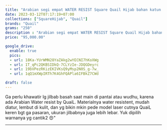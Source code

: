 ```yaml
---
title: "Arabian segi empat WATER RESIST Square Quail Hijab bahan katun arab"
date: 2023-03-12T07:17:19+07:00
collections: ["SquareHijab", "Quail"]
brands: "Quail"
grams: "250"
description : "Arabian segi empat WATER RESIST Square Quail Hijab bahan katun arab"
price: "95,000.00"

google_drive:
  enable: true
  pics:
  - url: 18Ka-YUrWMN28YaZAkg2wYECNI7hKoXWg
  - url: 1T_qPc2QKBSIDkQ-7CLYzIe-JDQGDeyrc
  - url: 19bVPezRKizEKIVKsQ9yMsp2N0S_g-7w_
  - url: 1qQ1mXWpIRTh7K4GhFQAPla6IFBkZ7CWd

draft: false
---
```


Ga perlu khawatir lg jilbab basah saat main di pantai atau wudhu, karena ada Arabian Water resist by QuaiL. Materialnya water resistent, mudah diatur, lembut di kulit, dan yg bikin mkin pede model laser cutnya QuaiL keren bgt ga pasaran, ukuran jilbabnya juga lebih lebar. Yuk dipilih warnanya yg cantik2 😍"

-------------      
  
